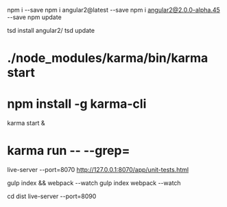 npm i <pkg> --save
npm i angular2@latest --save
npm i angular2@2.0.0-alpha.45 --save
npm update

tsd install angular2/
tsd update

# ./node_modules/karma/bin/karma start
# npm install -g karma-cli
karma start &
# karma run -- --grep=<pattern>
live-server --port=8070
http://127.0.0.1:8070/app/unit-tests.html

gulp index && webpack --watch
gulp index
webpack --watch

cd dist
live-server --port=8090
